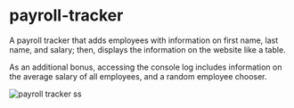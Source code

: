 # payroll-tracker

A payroll tracker that adds employees with information on first name, last name, and salary; then, displays the information on the website like a table.

As an additional bonus, accessing the console log includes information on the average salary of all employees, and a random employee chooser.

![payroll tracker ss](https://github.com/user-attachments/assets/ebb521b0-d0d0-4089-89ce-074964fc16b4)
